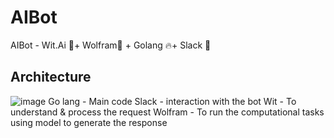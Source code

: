 # AIBot
AIBot - Wit.Ai 💬+ Wolfram🐺 + Golang 🔥+ Slack 🤖

## Architecture
![image](https://github.com/user-attachments/assets/dac9fb02-4604-46f3-a054-6b2ca7cf0bb9)
Go lang - Main code
Slack - interaction with the bot
Wit - To understand & process the request
Wolfram - To run the computational tasks using model to generate the response
